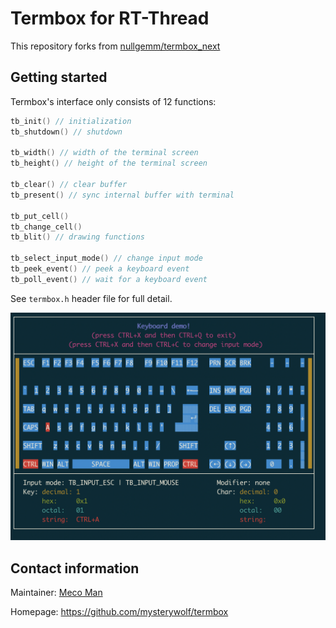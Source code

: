 # Termbox for RT-Thread
This repository forks from [nullgemm/termbox_next](https://github.com/nullgemm/termbox_next)

## Getting started
Termbox's interface only consists of 12 functions:
```c
tb_init() // initialization
tb_shutdown() // shutdown

tb_width() // width of the terminal screen
tb_height() // height of the terminal screen

tb_clear() // clear buffer
tb_present() // sync internal buffer with terminal

tb_put_cell()
tb_change_cell()
tb_blit() // drawing functions

tb_select_input_mode() // change input mode
tb_peek_event() // peek a keyboard event
tb_poll_event() // wait for a keyboard event
```
See `termbox.h` header file for full detail.

![termbox-keyboard](demo/termbox-keyboard.png)

## Contact information

Maintainer: [Meco Man](https://github.com/mysterywolf)

Homepage: <https://github.com/mysterywolf/termbox>


